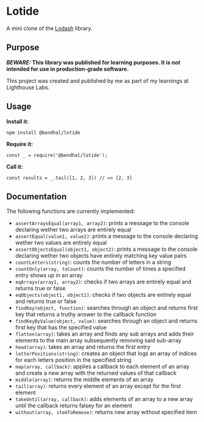 # Lotide

A mini clone of the [Lodash](https://lodash.com) library.

## Purpose

**_BEWARE:_ This library was published for learning purposes. It is _not_ intended for use in production-grade software.**

This project was created and published by me as part of my learnings at Lighthouse Labs.

## Usage

**Install it:**

`npm install @bendhal/lotide`

**Require it:**

`const _ = require('@bendhal/lotide');`

**Call it:**

`const results = _.tail([1, 2, 3]) // => [2, 3]`

## Documentation

The following functions are currently implemented:

- `assertArraysEqual(array1, array2)`: prints a message to the console declaring wether two arrays are entirely equal
- `assertEqual(value1, value2)`: prints a message to the console declaring wether two values are entirely equal
- `assertObjectsEqual(object1, object2)`: prints a message to the console declaring wether two objects have entirely matching key value pairs
- `countLetters(string)`: counts the number of letters in a string
- `countOnly(array, toCount)`: counts the number of times a specified entry shows up in an array
- `eqArrays(array1, array2)`: checks if two arrays are entirely equal and returns true or false
- `eqObjects(object1, object2)`: checks if two objects are entirely equal and returns true or false
- `findKey(object, function)`: searches through an object and returns first key that returns a truthy answer to the callback function
- `findKeyByValue(object, value)`: searches through an object and returns first key that has the specified value
- `flatten(array)`: takes an array and finds any sub arrays and adds their elements to the main array subsequently removing said sub-array
- `head(array)`: takes an array and returns the first entry
- `letterPositions(string)`: creates an object that logs an array of indices for each letters position in the specified string
- `map(array, callback)`: applies a callback to each element of an array and create a new array with the returned values of that callback
- `middle(array)`: returns the middle elements of an array
- `tail(array)`: returns every element of an array except for the first element
- `takeUntil(array, callback)`: adds elements of an array to a new array until the callback returns falsey for an element
- `without(array, itemToRemove)`: returns new array without specified item